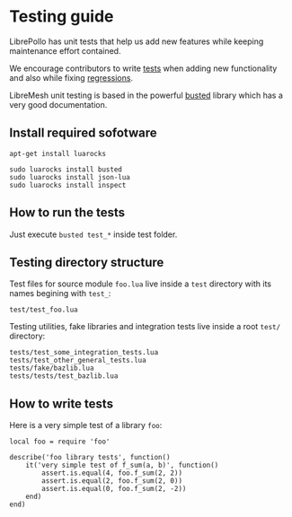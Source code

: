 # Testing guide

LibrePollo has unit tests that help us add new features while keeping maintenance effort contained.

We encourage contributors to write [tests](https://en.wikipedia.org/wiki/Unit_testing)  when adding new functionality and also while fixing [regressions](https://en.wikipedia.org/wiki/Regression_testing).

LibreMesh unit testing is based in the powerful [busted](https://lunarmodules.github.io/busted/) library which has a very good documentation.

## Install required sofotware
```
apt-get install luarocks

sudo luarocks install busted
sudo luarocks install json-lua 
sudo luarocks install inspect
```
## How to run the tests

Just execute `busted test_*` inside test folder.

## Testing directory structure

Test files for source module `foo.lua` live inside a `test` directory with its names begining with `test_`:

```
test/test_foo.lua

```

Testing utilities, fake libraries and integration tests live inside a root `test/` directory:

```
tests/test_some_integration_tests.lua
tests/test_other_general_tests.lua
tests/fake/bazlib.lua
tests/tests/test_bazlib.lua
```

## How to write tests

Here is a very simple test of a library `foo`:
```[lua]
local foo = require 'foo'

describe('foo library tests', function()
    it('very simple test of f_sum(a, b)', function()
        assert.is.equal(4, foo.f_sum(2, 2))
        assert.is.equal(2, foo.f_sum(2, 0))
        assert.is.equal(0, foo.f_sum(2, -2))
    end)
end)
```

